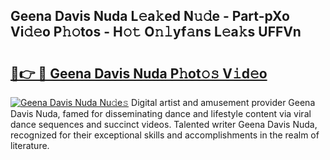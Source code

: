 ## Geena Davis Nuda L𝚎a𝚔ed N𝚞𝚍e - Part-pXo Vi𝚍𝚎o P𝚑𝚘tos - H𝚘𝚝 O𝚗𝚕yf𝚊ns L𝚎a𝚔s UFFVn

# <h2><a href="http://kfc4zq.oniu.top/?m=Geena+Davis+Nuda">🔗👉 🔴 Geena Davis Nuda P𝚑ot𝚘𝚜 V𝚒d𝚎o</a></h2>

[![Geena Davis Nuda Nu𝚍e𝚜](https://i.imgur.com/0qMVB7G.gif)](http://kfc4zq.oniu.top/?m=Geena+Davis+Nuda)
Digital artist and amusement provider Geena Davis Nuda, famed for disseminating dance and lifestyle content via viral dance sequences and succinct videos. Talented writer Geena Davis Nuda, recognized for their exceptional skills and accomplishments in the realm of literature.  
